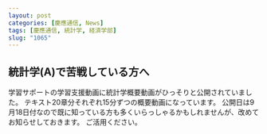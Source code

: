 ```yaml
---
layout: post
categories: [慶應通信, News]
tags: [慶應通信, 統計学, 経済学部]
slug: "1065"
---
```

## 統計学(A)で苦戦している方へ
学習サポートの学習支援動画に統計学概要動画がひっそりと公開されていました。
テキスト20章分それぞれ15分ずつの概要動画になっています。
公開日は9月18日付なので既に知っている方も多くいらっしゃるかもしれませんが、改めてお知らせしておきます。
ご活用ください。